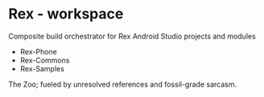 # Rex - workspace

Composite build orchestrator for Rex Android Studio projects and modules
- Rex-Phone
- Rex-Commons
- Rex-Samples

The Zoo; fueled by unresolved references and fossil-grade sarcasm.
